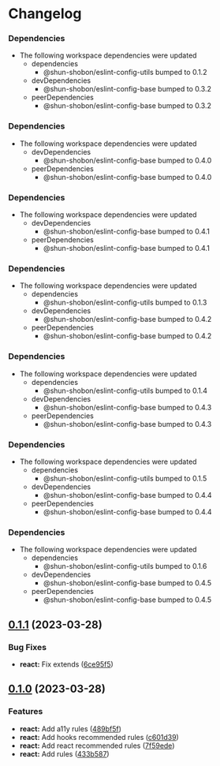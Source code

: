 # Changelog

### Dependencies

* The following workspace dependencies were updated
  * dependencies
    * @shun-shobon/eslint-config-utils bumped to 0.1.2
  * devDependencies
    * @shun-shobon/eslint-config-base bumped to 0.3.2
  * peerDependencies
    * @shun-shobon/eslint-config-base bumped to 0.3.2

### Dependencies

* The following workspace dependencies were updated
  * devDependencies
    * @shun-shobon/eslint-config-base bumped to 0.4.0
  * peerDependencies
    * @shun-shobon/eslint-config-base bumped to 0.4.0

### Dependencies

* The following workspace dependencies were updated
  * devDependencies
    * @shun-shobon/eslint-config-base bumped to 0.4.1
  * peerDependencies
    * @shun-shobon/eslint-config-base bumped to 0.4.1

### Dependencies

* The following workspace dependencies were updated
  * dependencies
    * @shun-shobon/eslint-config-utils bumped to 0.1.3
  * devDependencies
    * @shun-shobon/eslint-config-base bumped to 0.4.2
  * peerDependencies
    * @shun-shobon/eslint-config-base bumped to 0.4.2

### Dependencies

* The following workspace dependencies were updated
  * dependencies
    * @shun-shobon/eslint-config-utils bumped to 0.1.4
  * devDependencies
    * @shun-shobon/eslint-config-base bumped to 0.4.3
  * peerDependencies
    * @shun-shobon/eslint-config-base bumped to 0.4.3

### Dependencies

* The following workspace dependencies were updated
  * dependencies
    * @shun-shobon/eslint-config-utils bumped to 0.1.5
  * devDependencies
    * @shun-shobon/eslint-config-base bumped to 0.4.4
  * peerDependencies
    * @shun-shobon/eslint-config-base bumped to 0.4.4

### Dependencies

* The following workspace dependencies were updated
  * dependencies
    * @shun-shobon/eslint-config-utils bumped to 0.1.6
  * devDependencies
    * @shun-shobon/eslint-config-base bumped to 0.4.5
  * peerDependencies
    * @shun-shobon/eslint-config-base bumped to 0.4.5

## [0.1.1](https://github.com/shun-shobon/eslint-config/compare/eslint-config-react-v0.1.0...eslint-config-react-v0.1.1) (2023-03-28)


### Bug Fixes

* **react:** Fix extends ([6ce95f5](https://github.com/shun-shobon/eslint-config/commit/6ce95f5c7a443814429c2cc6e006a07d4555bd6c))

## [0.1.0](https://github.com/shun-shobon/eslint-config/compare/eslint-config-react-v0.0.1...eslint-config-react-v0.1.0) (2023-03-28)


### Features

* **react:** Add a11y rules ([489bf5f](https://github.com/shun-shobon/eslint-config/commit/489bf5f11dafb8e647ea17783448f23b2625a3cb))
* **react:** Add hooks recommended rules ([c601d39](https://github.com/shun-shobon/eslint-config/commit/c601d394a1b7e62f5f9ee7f2d98ca726933a0787))
* **react:** Add react recommended rules ([7f59ede](https://github.com/shun-shobon/eslint-config/commit/7f59edefadbedc0415b9e9d3b511a9a3889dd7e8))
* **react:** Add rules ([433b587](https://github.com/shun-shobon/eslint-config/commit/433b5870ff9e864c8d2d2e3190afa0607ba07d00))
